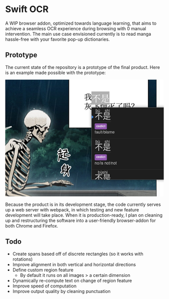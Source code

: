 # Swift OCR

A WIP browser addon, optimized towards language learning, that aims to achieve a seamless OCR experience during browsing with 0 manual intervention. The main use case envisioned currently is to read manga hassle-free with your favorite pop-up dictionaries.

## Prototype

The current state of the repository is a prototype of the final product. Here is an example made possible with the prototype:

![Demo](screenshots/demo.png)

Because the product is in its development stage, the code currently serves up a web server with webpack, in which testing and new feature development will take place. When it is production-ready, I plan on cleaning up and restructuring the software into a user-friendly browser-addon for both Chrome and Firefox.

## Todo

-   Create spans based off of discrete rectangles (so it works with rotations)
-   Improve alignment in both vertical and horizontal directions
-   Define custom region feature
    -   By default it runs on all images > a certain dimension
-   Dynamically re-compute text on change of region feature
-   Improve speed of computation
-   Improve output quality by cleaning punctuation
